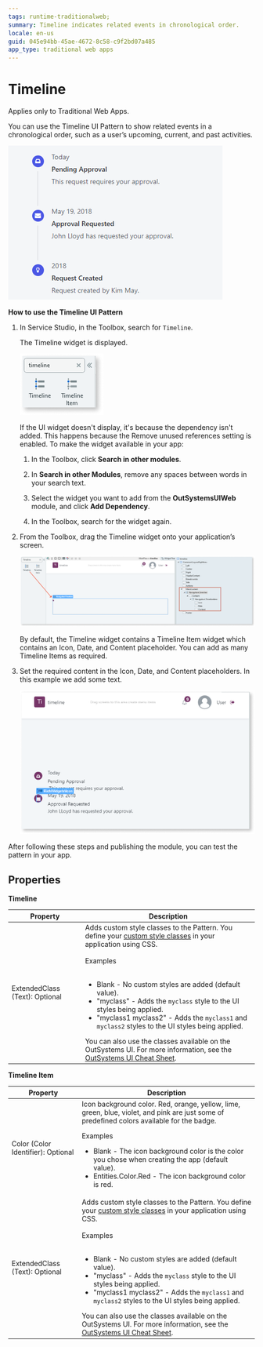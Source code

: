 ```yaml
---
tags: runtime-traditionalweb; 
summary: Timeline indicates related events in chronological order.
locale: en-us
guid: 045e94bb-45ae-4672-8c58-c9f2bd07a485
app_type: traditional web apps
---
```


# Timeline

<div class="info" markdown="1">

Applies only to Traditional Web Apps.

</div>

You can use the Timeline UI Pattern to show related events in a chronological order, such as a user’s upcoming, current, and past activities.

![](<images/timeline-1.png>)

**How to use the Timeline UI Pattern**

1. In Service Studio, in the Toolbox, search for `Timeline`.

    The Timeline widget is displayed.

    ![](<images/timeline-2-ss.png>)

    If the UI widget doesn't display, it's because the dependency isn't added. This happens because the Remove unused references setting is enabled. To make the widget available in your app:

    1. In the Toolbox, click **Search in other modules**.

    1. In **Search in other Modules**, remove any spaces between words in your search text.
    
    1. Select the widget you want to add from the **OutSystemsUIWeb** module, and click **Add Dependency**. 
    
    1. In the Toolbox, search for the widget again.

1. From the Toolbox, drag the Timeline widget onto your application’s screen.

    ![](<images/timeline-3-ss.png>)

    By default, the Timeline widget contains a Timeline Item widget which contains an Icon, Date, and Content placeholder. You can add as many Timeline Items as required.

1. Set the required content in the Icon, Date, and Content placeholders. In this example we add some text.

    ![](<images/timeline-4-ss.png>)

After following these steps and publishing the module, you can test the pattern in your app.

## Properties

**Timeline**

| **Property**                   | **Description**                                                                                                                                                                                                                                                                                                                                                                                                                                                                                                                                                                                                                    |
|--------------------------------|------------------------------------------------------------------------------------------------------------------------------------------------------------------------------------------------------------------------------------------------------------------------------------------------------------------------------------------------------------------------------------------------------------------------------------------------------------------------------------------------------------------------------------------------------------------------------------------------------------------------------------|
| ExtendedClass (Text): Optional | Adds custom style classes to the Pattern. You define your [custom style classes](../../../look-feel/css.md) in your application using CSS.<br/><br/>Examples<br/><br/> <ul><li>Blank - No custom styles are added (default value).</li><li>"myclass" - Adds the ``myclass`` style to the UI styles being applied.</li><li>"myclass1 myclass2" - Adds the ``myclass1`` and ``myclass2`` styles to the UI styles being applied.</li></ul>You can also use the classes available on the OutSystems UI. For more information, see the [OutSystems UI Cheat Sheet](https://outsystemsui.outsystems.com/OutSystemsUIWebsite/CheatSheet). |

**Timeline Item**

| **Property**                       | **Description**                                                                                                                                                                                                                                                                                                                                                                                                                                                                                                                                                                                                                    |
|------------------------------------|------------------------------------------------------------------------------------------------------------------------------------------------------------------------------------------------------------------------------------------------------------------------------------------------------------------------------------------------------------------------------------------------------------------------------------------------------------------------------------------------------------------------------------------------------------------------------------------------------------------------------------|
| Color (Color Identifier): Optional | Icon background color. Red, orange, yellow, lime, green, blue, violet, and pink are just some of predefined colors available for the badge. <p>Examples <ul><li>Blank - The icon background color is the color you chose when creating the app (default value).</li><li>Entities.Color.Red - The icon background color is red.</li></ul></p>                                                                                                                                                                                                                                                                                       |
| ExtendedClass (Text): Optional     | Adds custom style classes to the Pattern. You define your [custom style classes](../../../look-feel/css.md) in your application using CSS.<br/><br/>Examples<br/><br/> <ul><li>Blank - No custom styles are added (default value).</li><li>"myclass" - Adds the ``myclass`` style to the UI styles being applied.</li><li>"myclass1 myclass2" - Adds the ``myclass1`` and ``myclass2`` styles to the UI styles being applied.</li></ul>You can also use the classes available on the OutSystems UI. For more information, see the [OutSystems UI Cheat Sheet](https://outsystemsui.outsystems.com/OutSystemsUIWebsite/CheatSheet). |
